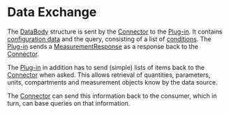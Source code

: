 ﻿# Data Exchange

The [DataBody](data-body.md) structure is sent by the [Connector](/architecture/connector.md) to the [Plug-in](/architecture/plug-in.md).
It contains [configuration data](source-definition.md) and the query, consisting of a list of [conditions](condition.md).
The [Plug-in](/architecture/plug-in.md) sends a [MeasurementResponse](measurement-response.md) as a response back to the [Connector](/architecture/connector.md).

The [Plug-in](/architecture/plug-in.md) in addition has to send (simple) lists of items back to the [Connector](/architecture/connector.md) when asked. This allows retrieval of quantities, parameters, units, compartments and measurement objects know by the data source.

The [Connector](/architecture/connector.md) can send this information back to the consumer, which in turn, can base queries on that information.
